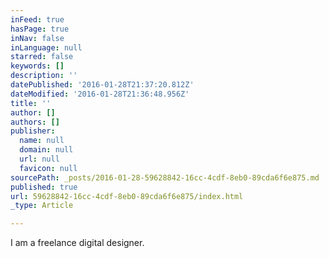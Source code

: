 ```yaml
---
inFeed: true
hasPage: true
inNav: false
inLanguage: null
starred: false
keywords: []
description: ''
datePublished: '2016-01-28T21:37:20.812Z'
dateModified: '2016-01-28T21:36:48.956Z'
title: ''
author: []
authors: []
publisher:
  name: null
  domain: null
  url: null
  favicon: null
sourcePath: _posts/2016-01-28-59628842-16cc-4cdf-8eb0-89cda6f6e875.md
published: true
url: 59628842-16cc-4cdf-8eb0-89cda6f6e875/index.html
_type: Article

---
```

I am a freelance digital designer.